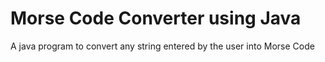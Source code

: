 # Morse Code Converter using Java
A java program to convert any string entered by the user into Morse Code
